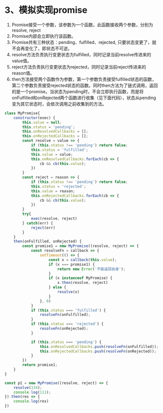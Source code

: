 # 3、模拟实现promise

1. Promise接受一个参数，该参数为一个函数，此函数接收两个参数，分别为resolve, reject
2. Promise内部会立即执行该函数。
3. Promise共有三种状态：pending、fulfilled、rejected, 只要状态变更了，就不会再变化了，即状态不可逆。
4. resolve方法负责执行变更状态为fulfilled，同时记录当前resolve传进来的value值。
5. reject方法负责执行变更状态为rejected，同时记录当前reject传进来的reason值。
6. then方法接受两个函数作为参数，第一个参数负责接受fulfilled状态的函数，第二个参数负责接受rejected状态的函数。同时then方法为了链式调用，返回的是一个promise。当状态为pending时，不会立即执行函数，而是将onFulfilled和onRejected两个函数进行收集（见下面代码），状态从pending变为其它状态时，会依次调用之前收集到的方法。

```js
class MyPromise{
    constructor(exec) {
        this.value = null;
        this.status = 'pending';
        this.onResolvedCallbacks = [];
        this.onRejectedCallbacks = [];
        const resolve = value => {
            if (this.status !== 'pending') return false;
            this.status = 'fulfilled';
            this.value = value;
            this.onResolvedCallbacks.forEach(cb => {
                cb && cb(this.value);
            })
        }
        const reject = reason => {
            if (this.status !== 'pending') return false;
            this.status = 'rejected';
            this.value = reason;
            this.onRejectedCallbacks.forEach(cb => {
                cb && cb(this.value);
            })
        }
        try{
            exec(resolve, reject)
        } catch(err) {
            reject(err)
        }
    }
    then(onFulfilled, onRejected) {
        const promise1 = new MyPromise((resolve, reject) => {
            const resolveFn = callback => {
                setTimeout(() => {
                    const x = callback(this.value);
                    if (x === promise1) {
                        return new Error('不能返回自身');
                    }
                    if (x instanceof MyPromise) {
                        x.then(resolve, reject)
                    } else {
                        resolve(x)
                    }
                }, 0)
            }
            if (this.status === 'fulfilled') {
                resolveFn(onFulfilled);
            }
            if (this.status === 'rejected') {
                resolveFn(onRejected);
            }

            if (this.status === 'pending') {
                this.onResolvedCallbacks.push(resolveFn(onFulfilled));
                this.onRejectedCallbacks.push(resolveFn(onRejected));
            }
        })
        return promise1;
    }
}

const p1 = new MyPromise((resolve, reject) => {
    resolve(134);
    console.log(111);
}).then(res => {
    console.log(res)
})
```